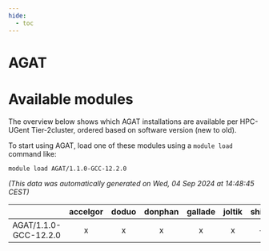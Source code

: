```yaml
---
hide:
  - toc
---
```


AGAT
====

# Available modules


The overview below shows which AGAT installations are available per HPC-UGent Tier-2cluster, ordered based on software version (new to old).

To start using AGAT, load one of these modules using a `module load` command like:

```shell
module load AGAT/1.1.0-GCC-12.2.0
```

*(This data was automatically generated on Wed, 04 Sep 2024 at 14:48:45 CEST)*  

| |accelgor|doduo|donphan|gallade|joltik|shinx|skitty|
| :---: | :---: | :---: | :---: | :---: | :---: | :---: | :---: |
|AGAT/1.1.0-GCC-12.2.0|x|x|x|x|x|-|x|
